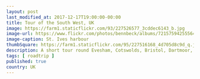 ```yaml
---
layout: post
last_modified_at: 2017-12-17T19:00:00-00:00
title: Tour of the South West, UK
image: https://farm1.staticflickr.com/93/227526577_3cddec6143_b.jpg
image-url: https://www.flickr.com/photos/bennbeck/albums/72157594255564549
image-caption: St. Ives harbour
thumbSquare: https://farm1.staticflickr.com/95/227516168_4d705d8c9d_q.jpg
description: A short tour round Evesham, Cotswolds, Bristol, Dartmoor, Falmouth, St. Ives & Bath
tags: [ roadtrip ]
published: true
country: UK
---
```

